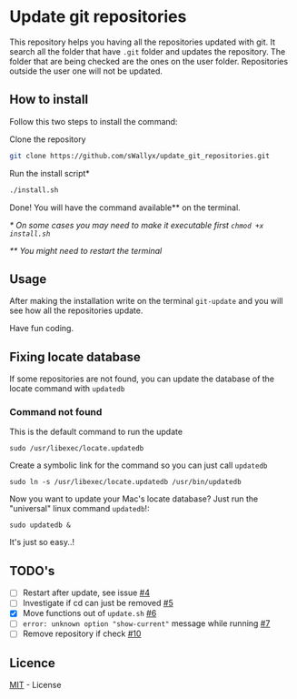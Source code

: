 # Update git repositories

This repository helps you having all the repositories updated with git. It search all the folder that have `.git` folder and updates the repository. The folder that are being checked are the ones on the user folder. Repositories outside the user one will not be updated.

## How to install

Follow this two steps to install the command:

Clone the repository
``` bash
git clone https://github.com/sWallyx/update_git_repositories.git
```

Run the install script*
``` bash
./install.sh
```

Done! You will have the command available** on the terminal.

_* On some cases you may need to make it executable first `chmod +x install.sh`_

_** You might need to restart the terminal_

## Usage

After making the installation write on the terminal `git-update` and you will see how all the repositories update.

Have fun coding.

## Fixing locate database

If some repositories are not found, you can update the database of the locate command with `updatedb`

### Command not found

This is the default command to run the update

``` shell
sudo /usr/libexec/locate.updatedb
```

Create a symbolic link for the command so you can just call `updatedb`

``` shell
sudo ln -s /usr/libexec/locate.updatedb /usr/bin/updatedb
```

Now you want to update your Mac's locate database? Just run the "universal" linux command `updatedb`!:

``` shell
sudo updatedb &
```

It's just so easy..! 

## TODO's

* [ ] Restart after update, see issue [#4](https://github.com/sWallyx/update_git_repositories/issues/4)
* [ ] Investigate if cd can just be removed [#5](https://github.com/sWallyx/update_git_repositories/issues/5)
* [x] Move functions out of `update.sh` [#6](https://github.com/sWallyx/update_git_repositories/issues/6)
* [ ] `error: unknown option "show-current"` message while running [#7](https://github.com/sWallyx/update_git_repositories/issues/8)
* [ ] Remove repository if check [#10](https://github.com/sWallyx/update_git_repositories/issues/10)

## Licence

[MIT](LICENSE) - License
